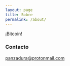 ```yaml
---
layout: page
title: Sobre
permalink: /about/
---
```


¡Bitcoin!

### Contacto

[panzadura@protonmail.com](mailto:panzadura@protonmail.com)
